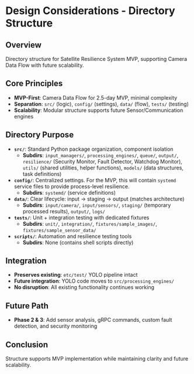 # Design Considerations - Directory Structure

## Overview
Directory structure for Satellite Resilience System MVP, supporting Camera Data Flow with future scalability.

## Core Principles
- **MVP-First**: Camera Data Flow for 2.5-day MVP, minimal complexity
- **Separation**: `src/` (logic), `config/` (settings), `data/` (flow), `tests/` (testing)
- **Scalability**: Modular structure supports future Sensor/Communication engines

## Directory Purpose
- **`src/`**: Standard Python package organization, component isolation
  - **Subdirs**: `input_managers/`, `processing_engines/`, `queue/`, `output/`, `resilience/` (Security Monitor, Fault Detector, Watchdog Monitor), `utils/` (shared utilities, helper functions), `models/` (data structures, task definitions)
- **`config/`**: Centralized settings. For the MVP, this will contain `systemd` service files to provide process-level resilience.
  - **Subdirs**: `systemd/` (service definitions)
- **`data/`**: Clear lifecycle: input → staging → output (matches architecture)
  - **Subdirs**: `input/camera/`, `input/sensors/`, `staging/` (temporary processed results), `output/`, `logs/`
- **`tests/`**: Unit + integration testing with dedicated fixtures
  - **Subdirs**: `unit/`, `integration/`, `fixtures/sample_images/`, `fixtures/sample_sensor_data/`
- **`scripts/`**: Automation and resilience testing tools
  - **Subdirs**: None (contains shell scripts directly)

## Integration
- **Preserves existing**: `etc/test/` YOLO pipeline intact
- **Future integration**: YOLO code moves to `src/processing_engines/`
- **No disruption**: All existing functionality continues working

## Future Path
- **Phase 2 & 3**: Add sensor analysis, gRPC commands, custom fault detection, and security monitoring

## Conclusion
Structure supports MVP implementation while maintaining clarity and future scalability.
